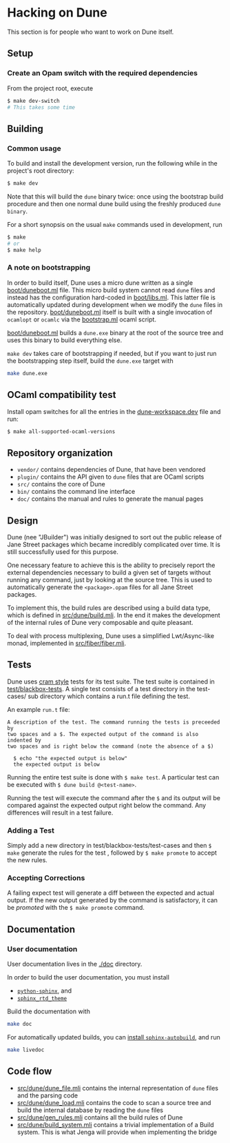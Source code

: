 # Hacking on Dune

This section is for people who want to work on Dune itself.

## Setup

### Create an Opam switch with the required dependencies

From the project root, execute

```sh
$ make dev-switch
# This takes some time
```

## Building

### Common usage

To build and install the development version, run the following while in the
project's root directory:

```sh
$ make dev
```

Note that this will build the `dune` binary twice: once using the
bootstrap build procedure and then one normal dune build using the
freshly produced `dune binary`.

For a short synopsis on the usual `make` commands used in development, run

```sh
$ make
# or
$ make help
```

### A note on bootstrapping

In order to build itself, Dune uses a micro dune written as a single
[boot/duneboot.ml](boot/duneboot.ml) file. This micro build system
cannot read `dune` files and instead has the configuration hard-coded
in [boot/libs.ml](boot/libs.ml). This latter file is automatically
updated during development when we modify the `dune` files in the
repository. [boot/duneboot.ml](boot/duneboot.ml) itself is built with
a single invocation of `ocamlopt` or `ocamlc` via the
[bootstrap.ml](bootstrap.ml) ocaml script.

[boot/duneboot.ml](boot/duneboot.ml) builds a `dune.exe` binary at the
root of the source tree and uses this binary to build everything else.

`make dev` takes care of bootstrapping if needed, but if you want to just run
the bootstrapping step itself, build the `dune.exe` target with

```sh
make dune.exe
```

## OCaml compatibility test

Install opam switches for all the entries in the
[dune-workspace.dev](dune-workspace.dev) file and run:

```sh
$ make all-supported-ocaml-versions
```

## Repository organization

- `vendor/` contains dependencies of Dune, that have been vendored
- `plugin/` contains the API given to `dune` files that are OCaml
  scripts
- `src/` contains the core of Dune
- `bin/` contains the command line interface
- `doc/` contains the manual and rules to generate the manual pages

## Design

Dune (nee "JBuilder") was initially designed to sort out the public release of
Jane Street packages which became incredibly complicated over time. It is still
successfully used for this purpose.

One necessary feature to achieve this is the ability to precisely
report the external dependencies necessary to build a given set of
targets without running any command, just by looking at the source
tree. This is used to automatically generate the `<package>.opam`
files for all Jane Street packages.

To implement this, the build rules are described using a build data type,
which is defined in [src/dune/build.mli](src/dune/build.mli). In the end it
makes the development of the internal rules of Dune very composable and
quite pleasant.

To deal with process multiplexing, Dune uses a simplified
Lwt/Async-like monad, implemented in [src/fiber/fiber.mli](src/fiber/fiber.mli).

## Tests

Dune uses [cram style](https://blog.janestreet.com/testing-with-expectations/)
tests for its test suite. The test suite is contained in
[test/blackbox-tests](test/blackbox-tests). A single test consists of a test
directory in the test-cases/ sub directory which contains a run.t file defining
the test.

An example `run.t` file:

```
A description of the test. The command running the tests is preceeded by
two spaces and a $. The expected output of the command is also indented by
two spaces and is right below the command (note the absence of a $)

  $ echo "the expected output is below"
  the expected output is below
```

Running the entire test suite is done with `$ make test`. A particular test can
be executed with `$ dune build @<test-name>`.

Running the test will execute the command after the `$` and its output will be
compared against the expected output right below the command. Any differences
will result in a test failure.

### Adding a Test

Simply add a new directory in test/blackbox-tests/test-cases and then `$ make`
generate the rules for the test , followed by `$ make promote` to accept the new
rules.

### Accepting Corrections

A failing expect test will generate a diff between the expected and actual
output. If the new output generated by the command is satisfactory, it can be
*promoted* with the `$ make promote` command.

## Documentation

### User documentation

User documentation lives in the [./doc](./doc) directory.

In order to build the user documentation, you must install

- [`python-sphinx`][python-sphinx], and
- [`sphinx_rtd_theme`][sphinx_rtd_theme]

Build the documentation with

```sh
make doc
```

For automatically updated builds, you can [install
`sphinx-autobuild`][sphinx-autobuild], and run

```sh
make livedoc
```

[python-sphinx]: http://www.sphinx-doc.org/en/master/usage/installation.html
[sphinx_rtd_theme]: https://sphinx-rtd-theme.readthedocs.io/en/stable/
[sphinx-autobuild]: https://pypi.org/project/sphinx-autobuild/

## Code flow

- [src/dune/dune_file.mli](src/dune/dune_file.mli) contains the internal
  representation of `dune` files and the parsing code
- [src/dune/dune_load.mli](src/dune/dune_load.mli) contains the code to scan
  a source tree and build the internal database by reading
  the `dune` files
- [src/dune/gen_rules.mli](src/dune/gen_rules.mli) contains all the build rules
  of Dune
- [src/dune/build_system.mli](src/dune/build_system.mli) contains a trivial
  implementation of a Build system. This is what Jenga will provide
  when implementing the bridge
